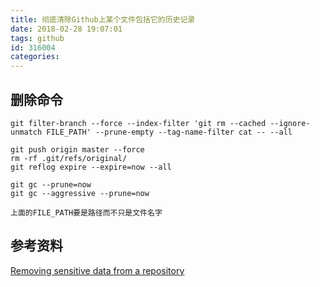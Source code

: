 ```yaml
---
title: 彻底清除Github上某个文件包括它的历史记录
date: 2018-02-28 19:07:01
tags: github
id: 316004
categories:
---
```



## 删除命令

```
git filter-branch --force --index-filter 'git rm --cached --ignore-unmatch FILE_PATH' --prune-empty --tag-name-filter cat -- --all

git push origin master --force
rm -rf .git/refs/original/
git reflog expire --expire=now --all

git gc --prune=now
git gc --aggressive --prune=now
```

    上面的FILE_PATH要是路径而不只是文件名字

## 参考资料

[Removing sensitive data from a repository](https://help.github.com/articles/removing-sensitive-data-from-a-repository/)